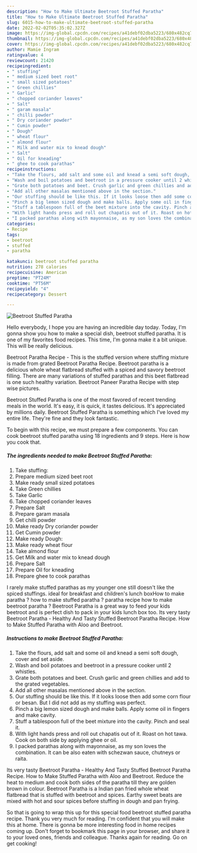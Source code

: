 ```yaml
---
description: "How to Make Ultimate Beetroot Stuffed Paratha"
title: "How to Make Ultimate Beetroot Stuffed Paratha"
slug: 6015-how-to-make-ultimate-beetroot-stuffed-paratha
date: 2022-02-02T05:35:02.327Z
image: https://img-global.cpcdn.com/recipes/a41debf02dba5223/680x482cq70/beetroot-stuffed-paratha-recipe-main-photo.jpg
thumbnail: https://img-global.cpcdn.com/recipes/a41debf02dba5223/680x482cq70/beetroot-stuffed-paratha-recipe-main-photo.jpg
cover: https://img-global.cpcdn.com/recipes/a41debf02dba5223/680x482cq70/beetroot-stuffed-paratha-recipe-main-photo.jpg
author: Mamie Ingram
ratingvalue: 4
reviewcount: 21420
recipeingredient:
- " stuffing"
- " medium sized beet root"
- " small sized potatoes"
- " Green chillies"
- " Garlic"
- " chopped coriander leaves"
- " Salt"
- " garam masala"
- " chilli powder"
- " Dry coriander powder"
- " Cumin powder"
- " Dough"
- " wheat flour"
- " almond flour"
- " Milk and water mix to knead dough"
- " Salt"
- " Oil for kneading"
- " ghee to cook parathas"
recipeinstructions:
- "Take the flours, add salt and some oil and knead a semi soft dough, cover and set aside."
- "Wash and boil potatoes and beetroot in a pressure cooker until 2 whistles."
- "Grate both potatoes and beet. Crush garlic and green chillies and add to the grated vegetables."
- "Add all other masalas mentioned above in the section."
- "Our stuffing should be like this. If it looks loose then add some corn flour or besan. But I did not add as my stuffing was perfect."
- "Pinch a big lemon sized dough and make balls. Apply some oil in fingers and make cavity."
- "Stuff a tablespoon full of the beet mixture into the cavity. Pinch and seal it."
- "With light hands press and roll out chapatis out of it. Roast on hot tawa. Cook on both side by applying ghee or oil."
- "I packed parathas along with mayonnaise, as my son loves the combination. It can be also eaten with schezwan sauce, chutneys or raita."
categories:
- Recipe
tags:
- beetroot
- stuffed
- paratha

katakunci: beetroot stuffed paratha 
nutrition: 278 calories
recipecuisine: American
preptime: "PT24M"
cooktime: "PT56M"
recipeyield: "4"
recipecategory: Dessert

---
```



![Beetroot Stuffed Paratha](https://img-global.cpcdn.com/recipes/a41debf02dba5223/680x482cq70/beetroot-stuffed-paratha-recipe-main-photo.jpg)

Hello everybody, I hope you are having an incredible day today. Today, I'm gonna show you how to make a special dish, beetroot stuffed paratha. It is one of my favorites food recipes. This time, I'm gonna make it a bit unique. This will be really delicious.

Beetroot Paratha Recipe - This is the stuffed version where stuffing mixture is made from grated Beetroot Paratha Recipe. Beetroot paratha is a delicious whole wheat flatbread stuffed with a spiced and savory beetroot filling. There are many variations of stuffed parathas and this beet flatbread is one such healthy variation. Beetroot Paneer Paratha Recipe with step wise pictures.

Beetroot Stuffed Paratha is one of the most favored of recent trending meals in the world. It's easy, it is quick, it tastes delicious. It's appreciated by millions daily. Beetroot Stuffed Paratha is something which I've loved my entire life. They're fine and they look fantastic.


To begin with this recipe, we must prepare a few components. You can cook beetroot stuffed paratha using 18 ingredients and 9 steps. Here is how you cook that.

<!--inarticleads1-->

##### The ingredients needed to make Beetroot Stuffed Paratha:

1. Take  stuffing:
1. Prepare  medium sized beet root
1. Make ready  small sized potatoes
1. Take  Green chillies
1. Take  Garlic
1. Take  chopped coriander leaves
1. Prepare  Salt
1. Prepare  garam masala
1. Get  chilli powder
1. Make ready  Dry coriander powder
1. Get  Cumin powder
1. Make ready  Dough:
1. Make ready  wheat flour
1. Take  almond flour
1. Get  Milk and water mix to knead dough
1. Prepare  Salt
1. Prepare  Oil for kneading
1. Prepare  ghee to cook parathas


I rarely make stuffed parathas as my younger one still doesn&#39;t like the spiced stuffings. ideal for breakfast and children&#39;s lunch boxHow to make paratha ? how to make stuffed paratha ? paratha recipe how to make beetroot paratha ? Beetroot Paratha is a great way to feed your kids beetroot and is perfect dish to pack in your kids lunch box too. Its very tasty Beetroot Paratha - Healthy And Tasty Stuffed Beetroot Paratha Recipe. How to Make Stuffed Paratha with Aloo and Beetroot. 

<!--inarticleads2-->

##### Instructions to make Beetroot Stuffed Paratha:

1. Take the flours, add salt and some oil and knead a semi soft dough, cover and set aside.
1. Wash and boil potatoes and beetroot in a pressure cooker until 2 whistles.
1. Grate both potatoes and beet. Crush garlic and green chillies and add to the grated vegetables.
1. Add all other masalas mentioned above in the section.
1. Our stuffing should be like this. If it looks loose then add some corn flour or besan. But I did not add as my stuffing was perfect.
1. Pinch a big lemon sized dough and make balls. Apply some oil in fingers and make cavity.
1. Stuff a tablespoon full of the beet mixture into the cavity. Pinch and seal it.
1. With light hands press and roll out chapatis out of it. Roast on hot tawa. Cook on both side by applying ghee or oil.
1. I packed parathas along with mayonnaise, as my son loves the combination. It can be also eaten with schezwan sauce, chutneys or raita.


Its very tasty Beetroot Paratha - Healthy And Tasty Stuffed Beetroot Paratha Recipe. How to Make Stuffed Paratha with Aloo and Beetroot. Reduce the heat to medium and cook both sides of the paratha till they are golden brown in colour. Beetroot Paratha is a Indian pan fried whole wheat flatbread that is stuffed with beetroot and spices. Earthy sweet beats are mixed with hot and sour spices before stuffing in dough and pan frying. 

So that is going to wrap this up for this special food beetroot stuffed paratha recipe. Thank you very much for reading. I'm confident that you will make this at home. There is gonna be more interesting food in home recipes coming up. Don't forget to bookmark this page in your browser, and share it to your loved ones, friends and colleague. Thanks again for reading. Go on get cooking!
